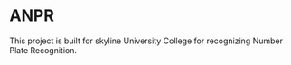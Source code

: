 # ANPR
This project is built for skyline University College for recognizing Number Plate Recognition. 
